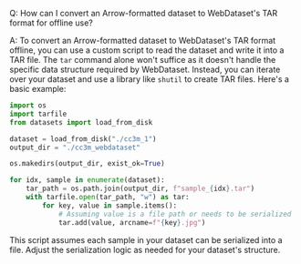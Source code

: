 Q: How can I convert an Arrow-formatted dataset to WebDataset's TAR format for offline use?

A: To convert an Arrow-formatted dataset to WebDataset's TAR format offline, you can use a custom script to read the dataset and write it into a TAR file. The `tar` command alone won't suffice as it doesn't handle the specific data structure required by WebDataset. Instead, you can iterate over your dataset and use a library like `shutil` to create TAR files. Here's a basic example:

```python
import os
import tarfile
from datasets import load_from_disk

dataset = load_from_disk("./cc3m_1")
output_dir = "./cc3m_webdataset"

os.makedirs(output_dir, exist_ok=True)

for idx, sample in enumerate(dataset):
    tar_path = os.path.join(output_dir, f"sample_{idx}.tar")
    with tarfile.open(tar_path, "w") as tar:
        for key, value in sample.items():
            # Assuming value is a file path or needs to be serialized
            tar.add(value, arcname=f"{key}.jpg")
```

This script assumes each sample in your dataset can be serialized into a file. Adjust the serialization logic as needed for your dataset's structure.
